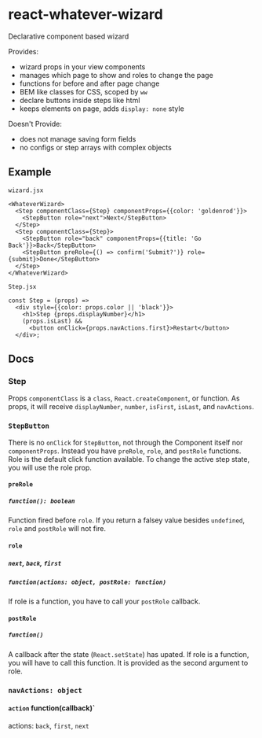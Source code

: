 # react-whatever-wizard
Declarative component based wizard

Provides:
- wizard props in your view components
- manages which page to show and roles to change the page
- functions for before and after page change
- BEM like classes for CSS, scoped by `ww`
- declare buttons inside steps like html
- keeps elements on page, adds `display: none` style

Doesn't Provide:
- does not manage saving form fields
- no configs or step arrays with complex objects

## Example
`wizard.jsx`
```
<WhateverWizard>
  <Step componentClass={Step} componentProps={{color: 'goldenrod'}}>
    <StepButton role="next">Next</StepButton>
  </Step>
  <Step componentClass={Step}>
    <StepButton role="back" componentProps={{title: 'Go Back'}}>Back</StepButton>
    <StepButton preRole={() => confirm('Submit?')} role={submit}>Done</StepButton>
  </Step>
</WhateverWizard>
```

`Step.jsx`
```
const Step = (props) =>
  <div style={{color: props.color || 'black'}}>
    <h1>Step {props.displayNumber}</h1>
    (props.isLast) &&
      <button onClick={props.navActions.first}>Restart</button>
  </div>;
```


## Docs

### Step
Props `componentClass` is a `class`, `React.createComponent`, or function. As props, it will receive
`displayNumber`, `number`, `isFirst`, `isLast`, and `navActions`.

### `StepButton`
There is no `onClick` for `StepButton`, not through the Component itself nor `componentProps`.
Instead you have `preRole`, `role`, and `postRole` functions.
Role is the default click function available.
To change the active step state, you will use the role prop.

#### `preRole`
##### `function(): boolean`
Function fired before `role`.
If you return a falsey value besides `undefined`, `role` and `postRole` will not fire.

#### `role`
##### `next`, `back`, `first`
##### `function(actions: object, postRole: function)`
If role is a function, you have to call your `postRole` callback.

#### `postRole`
##### `function()`
A callback after the state (`React.setState`) has upated.
If role is a function, you will have to call this function.
It is provided as the second argument to role.


### `navActions: object`
#### `action` function(callback)`
actions:  `back`, `first`, `next`

